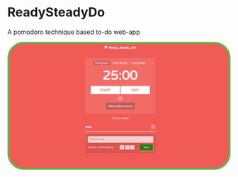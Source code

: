 # ReadySteadyDo
A pomodoro technique based to-do web-app

<a href="https://youtu.be/TeHYvw92rCA"><img src="./extras/readysteadydo.png" alt="Project Image"></a>
